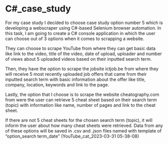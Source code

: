 # C#_case_study

For my case study I decided to choose case study option number 5 which is developing a webscraper using C#-based Selenium browser automation.
In this task, I am going to create a C# console application in which the user can choose out of 3 options when it comes to scrapping a website.

They can choose to scrape YouTube from where they can get basic data like link to the video, title of the video, date of upload,
uploader and number of views about 5 uploaded videos based on their inputted search term.

Then, they have the option to scrape the jobsite ictjob.be from where they will receive 5 most recently uploaded job offers
that came from their inputted search term with basic information about the offer like title, company, location, keywords and link to the page.

Lastly, the option that I choose is to scrape the website cheatography.com from were the user can retrieve 5 cheat sheet
based on their search term (topic) with information like name, number of pages and link to the cheat sheet.

If there are not 5 cheat sheets for the chosen search term (topic), it will inform the user about how many cheat sheets were retrieved.
Data from any of these options will be saved in .csv and .json files named with template of “option_search term_date” (YouTube_cat_2023-03-31 05-38-08)
